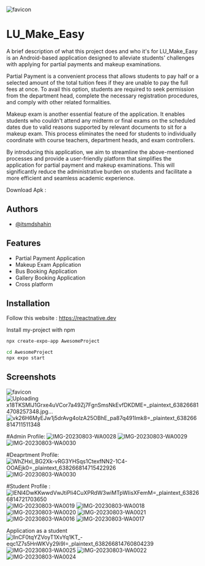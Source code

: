 ![favicon](https://github.com/itsmdshahin/lumakeeasy/assets/67356028/c1b9d355-466d-4f1a-9611-8e8acdec1743)
# LU_Make_Easy 

A brief description of what this project does and who it's for
LU_Make_Easy is an Android-based application designed to alleviate students' challenges with applying for partial payments and makeup examinations.


Partial Payment is a convenient process that allows students to pay half or a selected amount of the total tuition fees if they are unable to pay the full fees at once. To avail this option, students are required to seek permission from the department head, complete the necessary registration procedures, and comply with other related formalities.

Makeup exam is another essential feature of the application. It enables students who couldn't attend any midterm or final exams on the scheduled dates due to valid reasons supported by relevant documents to sit for a makeup exam. This process eliminates the need for students to individually coordinate with course teachers, department heads, and exam controllers.

By introducing this application, we aim to streamline the above-mentioned processes and provide a user-friendly platform that simplifies the application for partial payment and makeup examinations. This will significantly reduce the administrative burden on students and facilitate a more efficient and seamless academic experience.

Download Apk :  




## Authors

- [@itsmdshahin](https://www.github.com/itsmdshahin)


## Features

- Partial Payment Application
- Makeup Exam Application
- Bus Booking Application
- Gallery Booking Application
- Cross platform



## Installation

Follow this website : https://reactnative.dev

Install my-project with npm

```bash
npx create-expo-app AwesomeProject

cd AwesomeProject
npx expo start
```

## Screenshots

![favicon](https://github.com/itsmdshahin/lumakeeasy/assets/67356028/250bd2f5-b6dc-4726-9dc6-3c8337ff59da) ![Uploading x18TKSMlJ1Grxe4uVCor7a49Zj7FgnSmsNkEvfDKDME=_plaintext_638266814708257348.jpg…]()
![vk26H6MyEJw1j5drAvg4olzA25OBhE_pa87q491Imk8=_plaintext_638266814711511348](https://github.com/itsmdshahin/lumakeeasy/assets/67356028/ed1c5305-2026-4cda-bf4b-63ecc6ecc6d0)


#Admin Profile:
![IMG-20230803-WA0028](https://github.com/itsmdshahin/lumakeeasy/assets/67356028/4b56c93f-fbe5-494c-a2e7-ab5ae5fbd621)
![IMG-20230803-WA0029](https://github.com/itsmdshahin/lumakeeasy/assets/67356028/6c76eaa4-9791-4a82-b975-b2c0b941e2e4)
![IMG-20230803-WA0030](https://github.com/itsmdshahin/lumakeeasy/assets/67356028/b263bf00-c9ed-4618-82d4-e45ac8de8e92)

#Deaprtment Profile:
![WhZHxl_BG2Xk-vRG3YHSqs1CtexfNN2-1C4-OOAEjk0=_plaintext_638266814715422926](https://github.com/itsmdshahin/lumakeeasy/assets/67356028/bfb95ba4-13b9-4674-8774-c34a79a6e233)
![IMG-20230803-WA0030](https://github.com/itsmdshahin/lumakeeasy/assets/67356028/7b388a45-b947-44cf-9bdb-aa29e3988c69)

#Student Profile :
![IENl4DwKKwwdVwJtiPIi4CuXPRdW3wiMTpWIisXFemM=_plaintext_638266814721703650](https://github.com/itsmdshahin/lumakeeasy/assets/67356028/0f7f2004-510c-4e3b-9c26-09e878696716)
![IMG-20230803-WA0019](https://github.com/itsmdshahin/lumakeeasy/assets/67356028/0eeaecab-59fe-4472-b0a9-cf08f13a48a9)
![IMG-20230803-WA0018](https://github.com/itsmdshahin/lumakeeasy/assets/67356028/156acf5c-a1e6-484f-a83d-1a0977ea5a47)
![IMG-20230803-WA0020](https://github.com/itsmdshahin/lumakeeasy/assets/67356028/e3209fb2-3c21-46eb-bb75-2c1edd26bd5b)
![IMG-20230803-WA0021](https://github.com/itsmdshahin/lumakeeasy/assets/67356028/a9626d6d-661a-463f-9c2b-43504b5ee571)
![IMG-20230803-WA0016](https://github.com/itsmdshahin/lumakeeasy/assets/67356028/c014ff92-4c0d-4070-b75a-d2519e8cbee1)
![IMG-20230803-WA0017](https://github.com/itsmdshahin/lumakeeasy/assets/67356028/6208db63-a0b5-472c-94a7-8493582d8de7)



Application as a student 
![llnCF0tqYZVoyT1XvYq1KT_-eqc1Z7s5HnWKVy29i9I=_plaintext_638266814760804239](https://github.com/itsmdshahin/lumakeeasy/assets/67356028/de03da36-c21f-4578-b1b5-f494949049da)
![IMG-20230803-WA0025](https://github.com/itsmdshahin/lumakeeasy/assets/67356028/88904369-6424-4f4e-b68a-1210098ed628)
![IMG-20230803-WA0022](https://github.com/itsmdshahin/lumakeeasy/assets/67356028/55453936-a5d8-4c20-94b2-730a23adc65e)
![IMG-20230803-WA0024](https://github.com/itsmdshahin/lumakeeasy/assets/67356028/f20881eb-1053-4ebb-a353-1d6e4ff655e0)

 
